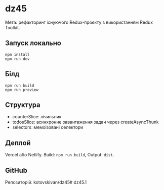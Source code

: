 # dz45

Мета: рефакторинг існуючого Redux-проєкту з використанням Redux Toolkit.

## Запуск локально
```
npm install
npm run dev
```

## Білд
```
npm run build
npm run preview
```

## Структура
- counterSlice: лічильник
- todosSlice: асинхронне завантаження задач через createAsyncThunk
- selectors: мемоізовані селектори

## Деплой
Vercel або Netlify. Build: `npm run build`, Output: `dist`.

## GitHub
Репозиторій: kotovskivan/dz45#   d z 4 5 . 1  
 